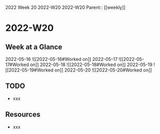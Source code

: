 2022 Week 20
2022-W20 2022-W20
Parent:: [[weekly]]

# 2022-W20

## Week at a Glance

2022-05-16
![[2022-05-16#Worked on]]
2022-05-17
![[2022-05-17#Worked on]]
2022-05-18
![[2022-05-18#Worked on]]
2022-05-19
![[2022-05-19#Worked on]]
2022-05-20
![[2022-05-20#Worked on]]

## TODO

- xxx

## Resources

- xxx


